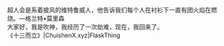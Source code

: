 超人会是系着披风的维特鲁威人，他告诉我们每个人在衬衫下一直有团火焰在燃烧。—格兰特•莫里森
<br>
大家好，我是吹神，我经历了一次劫难，现在，我回来了。
<br>
《十三而立》|ChuishenX.xyz|FlaskThing
